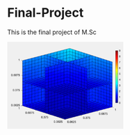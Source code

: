 # Final-Project

<!-- ![Animated GIF](Heat3D/Heat_3D.gif) -->

This is the final project of M.Sc

<img src="Heat3D/Heat_3D.gif" alt="Animated GIF" height="200">
